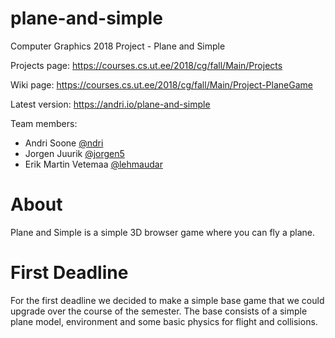 # plane-and-simple
Computer Graphics 2018 Project - Plane and Simple

Projects page: https://courses.cs.ut.ee/2018/cg/fall/Main/Projects

Wiki page: https://courses.cs.ut.ee/2018/cg/fall/Main/Project-PlaneGame

Latest version: https://andri.io/plane-and-simple

Team members:

* Andri Soone [@ndri](https://github.com/ndri)
* Jorgen Juurik [@jorgen5](https://github.com/jorgen5)
* Erik Martin Vetemaa [@lehmaudar](https://github.com/lehmaudar)

# About
Plane and Simple is a simple 3D browser game where you can fly a plane. 

# First Deadline
For the first deadline we decided to make a simple base game that we could upgrade over the course of the semester. The base consists of a simple plane model, environment and some basic physics for flight and collisions.

